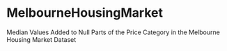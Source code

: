 # MelbourneHousingMarket
 Median Values Added to Null Parts of the Price Category in the Melbourne Housing Market Dataset
